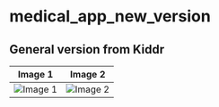 # medical_app_new_version
## General version from Kiddr

| Image 1 | Image 2 |
|---------|---------|
| ![Image 1](https://github.com/MarkMagdyShawky/medical_app_new_version/assets/106816564/4dc5fc7a-a5dc-4d71-91ff-6213beea35cc) | ![Image 2](https://github.com/MarkMagdyShawky/medical_app_new_version/assets/106816564/75e9ccdc-5a39-41a2-9936-ab1d5bed9c09) |
